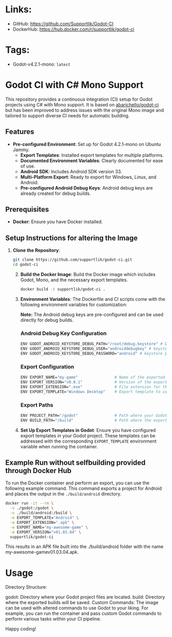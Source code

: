 # Links:

- GitHub: https://github.com/Supportlik/Godot-CI
- DockerHub: https://hub.docker.com/r/supportlik/godot-ci

# Tags:

- Godot-v4.2.1-mono: `latest`

# Godot CI with C# Mono Support

This repository provides a continuous integration (CI) setup for Godot projects using C# with Mono support. It is based
on [abarichello/godot-ci](https://github.com/abarichello/godot-ci) but has been improved to address issues with the
original Mono image and tailored to support diverse CI needs for automatic building.

## Features

- **Pre-configured Environment**: Set up for Godot 4.2.1-mono on Ubuntu Jammy.
  - **Export Templates**: Installed export templates for multiple platforms.
  - **Documented Environment Variables**: Clearly documented for ease of use.
  - **Android SDK**: Includes Android SDK version 33.
  - **Multi-Platform Export**: Ready to export for Windows, Linux, and Android.
  - **Pre-configured Android Debug Keys**: Android debug keys are already created for debug builds.

## Prerequisites

- **Docker**: Ensure you have Docker installed.

## Setup Instructions for altering the Image

1. **Clone the Repository**:
    ```sh
    git clone https://github.com/supportlik/godot-ci.git
    cd godot-ci
    ```

   2. **Build the Docker Image**:
      Build the Docker image which includes Godot, Mono, and the necessary export templates.
       ```sh
       docker build -t supportlik/godot-ci .
       ```

   3. **Environment Variables**:
      The Dockerfile and CI scripts come with the following environment variables for customization:

      **Note:** The Android debug keys are pre-configured and can be used directly for debug builds.

      ### Android Debug Key Configuration
       ```sh
       ENV GODOT_ANDROID_KEYSTORE_DEBUG_PATH="/root/debug.keystore" # Destination of the debug keystore
       ENV GODOT_ANDROID_KEYSTORE_DEBUG_USER="androiddebugkey" # keystore user
       ENV GODOT_ANDROID_KEYSTORE_DEBUG_PASSWORD="android" # keystore password
       ```

      ### Export Configuration
       ```sh
       ENV EXPORT_NAME="my-game"                # Name of the exported game
       ENV EXPORT_VERSION="v0.0.1"              # Version of the exported game
       ENV EXPORT_EXTENSION=".exe"              # File extension for the export
       ENV EXPORT_TEMPLATE="Windows Desktop"    # Export template to use
       ```

      ### Export Paths
       ```sh
       ENV PROJECT_PATH="/godot"                # Path where your Godot project is located in the container
       ENV BUILD_PATH="/build"                  # Path where the exported builds will be saved in the container
       ```

   4. **Set Up Export Templates in Godot**:
      Ensure you have configured export templates in your Godot project. These templates can be addressed with the
      corresponding `EXPORT_TEMPLATE` environment variable when running the container.

## Example Run without selfbuilding provided through Docker Hub

To run the Docker container and perform an export, you can use the following example command. This command exports a
project for Android and places the output in the `./build/android` directory.

```sh
docker run -it --rm \
  -v ./godot:/godot \
  -v ./build/android:/build \
  -e EXPORT_TEMPLATE="Android" \
  -e EXPORT_EXTENSION=".apk" \
  -e EXPORT_NAME="my-awesome-game" \
  -e EXPORT_VERSION="v01.03.04" \
  supportlik/godot-ci
```

This results in an APK file built into the ./build/android folder with the name my-awesome-gamev01.03.04.apk.

# Usage

Directory Structure:

godot: Directory where your Godot project files are located.
build: Directory where the exported builds will be saved.
Custom Commands:
The image can be used with altered commands to use Godot to your liking. For example, you can run the container and pass
custom Godot commands to perform various tasks within your CI pipeline.

Happy coding!
